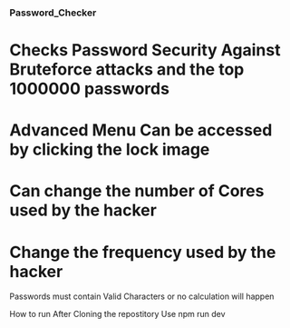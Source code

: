 <h3>Password_Checker</h3>
<h1>Checks Password Security Against Bruteforce attacks and the top 1000000 passwords</h1>
<h1>Advanced Menu Can be accessed by clicking the lock image</h1>
<h1>Can change the number of Cores used by the hacker</h1>
<h1>Change the frequency used by the hacker</h1>

Passwords must contain Valid Characters or no calculation will happen

How to run
After Cloning the repostitory
Use npm run dev
